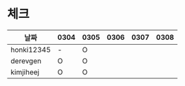 # 체크

| 날짜         |0304|0305|0306|0307|0308|
|------------|---|---|---|---|---|
| honki12345 |-|O||||
| derevgen   |O|O||||
| kimjiheej |O|O||||
